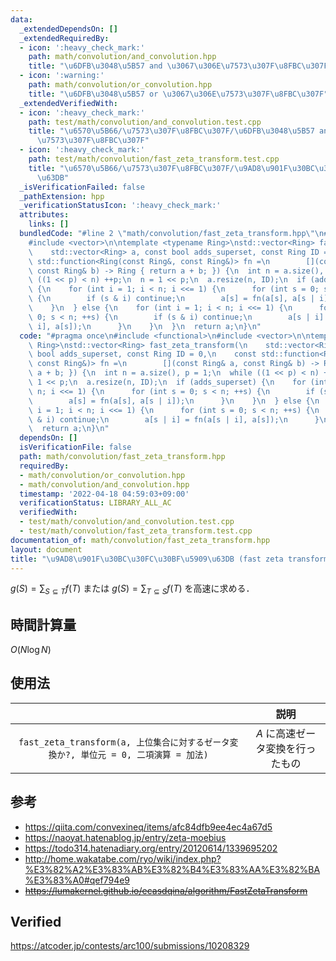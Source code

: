 ```yaml
---
data:
  _extendedDependsOn: []
  _extendedRequiredBy:
  - icon: ':heavy_check_mark:'
    path: math/convolution/and_convolution.hpp
    title: "\u6DFB\u3048\u5B57 and \u3067\u306E\u7573\u307F\u8FBC\u307F"
  - icon: ':warning:'
    path: math/convolution/or_convolution.hpp
    title: "\u6DFB\u3048\u5B57 or \u3067\u306E\u7573\u307F\u8FBC\u307F"
  _extendedVerifiedWith:
  - icon: ':heavy_check_mark:'
    path: test/math/convolution/and_convolution.test.cpp
    title: "\u6570\u5B66/\u7573\u307F\u8FBC\u307F/\u6DFB\u3048\u5B57 and \u3067\u306E\
      \u7573\u307F\u8FBC\u307F"
  - icon: ':heavy_check_mark:'
    path: test/math/convolution/fast_zeta_transform.test.cpp
    title: "\u6570\u5B66/\u7573\u307F\u8FBC\u307F/\u9AD8\u901F\u30BC\u30FC\u30BF\u5909\
      \u63DB"
  _isVerificationFailed: false
  _pathExtension: hpp
  _verificationStatusIcon: ':heavy_check_mark:'
  attributes:
    links: []
  bundledCode: "#line 2 \"math/convolution/fast_zeta_transform.hpp\"\n#include <functional>\n\
    #include <vector>\n\ntemplate <typename Ring>\nstd::vector<Ring> fast_zeta_transform(\n\
    \    std::vector<Ring> a, const bool adds_superset, const Ring ID = 0,\n    const\
    \ std::function<Ring(const Ring&, const Ring&)> fn =\n        [](const Ring& a,\
    \ const Ring& b) -> Ring { return a + b; }) {\n  int n = a.size(), p = 1;\n  while\
    \ ((1 << p) < n) ++p;\n  n = 1 << p;\n  a.resize(n, ID);\n  if (adds_superset)\
    \ {\n    for (int i = 1; i < n; i <<= 1) {\n      for (int s = 0; s < n; ++s)\
    \ {\n        if (s & i) continue;\n        a[s] = fn(a[s], a[s | i]);\n      }\n\
    \    }\n  } else {\n    for (int i = 1; i < n; i <<= 1) {\n      for (int s =\
    \ 0; s < n; ++s) {\n        if (s & i) continue;\n        a[s | i] = fn(a[s |\
    \ i], a[s]);\n      }\n    }\n  }\n  return a;\n}\n"
  code: "#pragma once\n#include <functional>\n#include <vector>\n\ntemplate <typename\
    \ Ring>\nstd::vector<Ring> fast_zeta_transform(\n    std::vector<Ring> a, const\
    \ bool adds_superset, const Ring ID = 0,\n    const std::function<Ring(const Ring&,\
    \ const Ring&)> fn =\n        [](const Ring& a, const Ring& b) -> Ring { return\
    \ a + b; }) {\n  int n = a.size(), p = 1;\n  while ((1 << p) < n) ++p;\n  n =\
    \ 1 << p;\n  a.resize(n, ID);\n  if (adds_superset) {\n    for (int i = 1; i <\
    \ n; i <<= 1) {\n      for (int s = 0; s < n; ++s) {\n        if (s & i) continue;\n\
    \        a[s] = fn(a[s], a[s | i]);\n      }\n    }\n  } else {\n    for (int\
    \ i = 1; i < n; i <<= 1) {\n      for (int s = 0; s < n; ++s) {\n        if (s\
    \ & i) continue;\n        a[s | i] = fn(a[s | i], a[s]);\n      }\n    }\n  }\n\
    \  return a;\n}\n"
  dependsOn: []
  isVerificationFile: false
  path: math/convolution/fast_zeta_transform.hpp
  requiredBy:
  - math/convolution/or_convolution.hpp
  - math/convolution/and_convolution.hpp
  timestamp: '2022-04-18 04:59:03+09:00'
  verificationStatus: LIBRARY_ALL_AC
  verifiedWith:
  - test/math/convolution/and_convolution.test.cpp
  - test/math/convolution/fast_zeta_transform.test.cpp
documentation_of: math/convolution/fast_zeta_transform.hpp
layout: document
title: "\u9AD8\u901F\u30BC\u30FC\u30BF\u5909\u63DB (fast zeta transform)"
---
```


$g(S) = \sum_{S \subseteq T} f(T)$ または $g(S) = \sum_{T \subseteq S} f(T)$ を高速に求める．


## 時間計算量

$O(N\log{N})$


## 使用法

||説明|
|:--:|:--:|
|`fast_zeta_transform(a, 上位集合に対するゼータ変換か?, 単位元 = 0, 二項演算 = 加法)`|$A$ に高速ゼータ変換を行ったもの|


## 参考

- https://qiita.com/convexineq/items/afc84dfb9ee4ec4a67d5
- https://naoyat.hatenablog.jp/entry/zeta-moebius
- https://todo314.hatenadiary.org/entry/20120614/1339695202
- http://home.wakatabe.com/ryo/wiki/index.php?%E3%82%A2%E3%83%AB%E3%82%B4%E3%83%AA%E3%82%BA%E3%83%A0#qef794e9
- ~~https://lumakernel.github.io/ecasdqina/algorithm/FastZetaTransform~~


## Verified

https://atcoder.jp/contests/arc100/submissions/10208329
